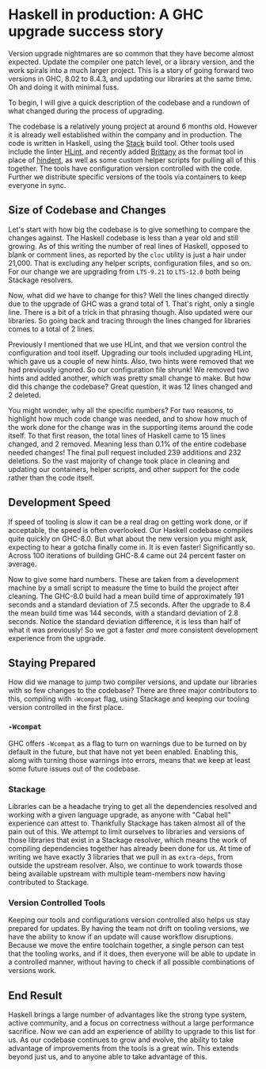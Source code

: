 # Haskell in production: A GHC upgrade success story

Version upgrade nightmares are so common that they have become almost expected.
Update the compiler one patch level, or a library version, and the work spirals
into a much larger project. This is a story of going forward two versions in
GHC, 8.02 to 8.4.3, and updating our libraries at the same time. Oh and doing
it with minimal fuss.

To begin, I will give a quick description of the codebase and a rundown of what
changed during the process of upgrading.

The codebase is a relatively young project at around 6 months old. However it
is already well established within the company and in production. The code is
written in Haskell, using the [Stack][] build tool. Other tools used include
the linter [HLint][], and recently added [Brittany][] as the format tool in
place of [hindent][], as well as some custom helper scripts for pulling all of
this together. The tools have configuration version controlled with the code.
Further we distribute specific versions of the tools via containers to keep
everyone in sync.

## Size of Codebase and Changes

Let's start with how big the codebase is to give something to compare the
changes against. The Haskell codebase is less than a year old and still
growing. As of this writing the number of real lines of Haskell, opposed to
blank or comment lines, as reported by the `cloc` utility is just a hair under
21,000. That is excluding any helper scripts, configuration files, and so on.
For our change we are upgrading from `LTS-9.21` to `LTS-12.0` both being
Stackage resolvers.

Now, what did we have to change for this? Well the lines changed directly due
to the upgrade of GHC was a grand total of 1. That's right, only a single line.
There is a bit of a trick in that phrasing though. Also updated were our
libraries. So going back and tracing through the lines changed for libraries
comes to a total of 2 lines.

Previously I mentioned that we use HLint, and that we version control the
configuration and tool itself. Upgrading our tools included upgrading HLint,
which gave us a couple of new hints. Also, two hints were removed that we had
previously ignored. So our configuration file shrunk! We removed two hints and
added another, which was pretty small change to make. But how did this change
the codebase? Great question, it was 12 lines changed and 2 deleted.

You might wonder, why all the specific numbers? For two reasons, to highlight
how much code change was needed, and to show how much of the work done for the
change was in the supporting items around the code itself. To that first
reason, the total lines of Haskell came to 15 lines changed, and 2 removed.
Meaning less than 0.1% of the entire codebase needed changes! The final pull
request included 239 additions and 232 deletions. So the vast majority of
change took place in cleaning and updating our containers, helper scripts, and
other support for the code rather than the code itself.

## Development Speed

If speed of tooling is slow it can be a real drag on getting work done, or if
acceptable, the speed is often overlooked. Our Haskell codebase compiles quite
quickly on GHC-8.0. But what about the new version you might ask, expecting to
hear a gotcha finally come in. It is even faster! Significantly so. Across 100
iterations of building GHC-8.4 came out 24 percent faster on average.

Now to give some hard numbers. These are taken from a development machine by a
small script to measure the time to build the project after cleaning. The
GHC-8.0 build had a mean build time of approximately 191 seconds and a standard
deviation of 7.5 seconds. After the upgrade to 8.4 the mean build time was 144
seconds, with a standard deviation of 2.8 seconds. Notice the standard
deviation difference, it is less than half of what it was previously! So we got
a faster *and* more consistent development experience from the upgrade.

## Staying Prepared

How did we manage to jump two compiler versions, and update our libraries with
so few changes to the codebase?  There are three major contributors to this,
compiling with `-Wcompat` flag, using Stackage and keeping our tooling version
controlled in the first place.

### `-Wcompat`

GHC offers `-Wcompat` as a flag to turn on warnings due to be turned on by
default in the future, but that have not yet been enabled. Enabling this,
along with turning those warnings into errors, means that we keep at least some
future issues out of the codebase.

### Stackage

Libraries can be a headache trying to get all the dependencies resolved and
working with a given language upgrade, as anyone with "Cabal hell" experience
can attest to. Thankfully Stackage has taken almost all of the pain out of
this. We attempt to limit ourselves to libraries and versions of those
libraries that exist in a Stackage resolver, which means the work of compiling
dependencies together has already been done for us. At time of writing we have
exactly 3 libraries that we pull in as `extra-deps`, from outside the upstream
resolver. Also, we continue to work towards those being available upstream with
multiple team-members now having contributed to Stackage.

### Version Controlled Tools

Keeping our tools and configurations version controlled also helps us stay
prepared for updates. By having the team not drift on tooling versions, we have
the ability to know if an update will cause workflow disruptions. Because we
move the entire toolchain together, a single person can test that the tooling
works, and if it does, then everyone will be able to update in a controlled
manner, without having to check if all possible combinations of versions work.

## End Result

Haskell brings a large number of advantages like the strong type system, active
community, and a focus on correctness without a large performance sacrifice.
Now we can add an experience of ability to upgrade to this list for us. As our
codebase continues to grow and evolve, the ability to take advantage of
improvements from the tools is a great win. This extends beyond just us, and to
anyone able to take advantage of this.

[Stack]: https://docs.haskellstack.org/en/stable/README/
[HLint]: https://github.com/ndmitchell/hlint
[Brittany]: https://github.com/lspitzner/brittany
[hindent]: https://github.com/commercialhaskell/hindent
